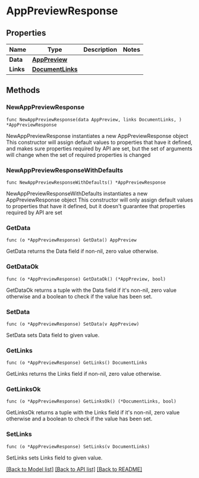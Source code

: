 # AppPreviewResponse

## Properties

Name | Type | Description | Notes
------------ | ------------- | ------------- | -------------
**Data** | [**AppPreview**](AppPreview.md) |  | 
**Links** | [**DocumentLinks**](DocumentLinks.md) |  | 

## Methods

### NewAppPreviewResponse

`func NewAppPreviewResponse(data AppPreview, links DocumentLinks, ) *AppPreviewResponse`

NewAppPreviewResponse instantiates a new AppPreviewResponse object
This constructor will assign default values to properties that have it defined,
and makes sure properties required by API are set, but the set of arguments
will change when the set of required properties is changed

### NewAppPreviewResponseWithDefaults

`func NewAppPreviewResponseWithDefaults() *AppPreviewResponse`

NewAppPreviewResponseWithDefaults instantiates a new AppPreviewResponse object
This constructor will only assign default values to properties that have it defined,
but it doesn't guarantee that properties required by API are set

### GetData

`func (o *AppPreviewResponse) GetData() AppPreview`

GetData returns the Data field if non-nil, zero value otherwise.

### GetDataOk

`func (o *AppPreviewResponse) GetDataOk() (*AppPreview, bool)`

GetDataOk returns a tuple with the Data field if it's non-nil, zero value otherwise
and a boolean to check if the value has been set.

### SetData

`func (o *AppPreviewResponse) SetData(v AppPreview)`

SetData sets Data field to given value.


### GetLinks

`func (o *AppPreviewResponse) GetLinks() DocumentLinks`

GetLinks returns the Links field if non-nil, zero value otherwise.

### GetLinksOk

`func (o *AppPreviewResponse) GetLinksOk() (*DocumentLinks, bool)`

GetLinksOk returns a tuple with the Links field if it's non-nil, zero value otherwise
and a boolean to check if the value has been set.

### SetLinks

`func (o *AppPreviewResponse) SetLinks(v DocumentLinks)`

SetLinks sets Links field to given value.



[[Back to Model list]](../README.md#documentation-for-models) [[Back to API list]](../README.md#documentation-for-api-endpoints) [[Back to README]](../README.md)


